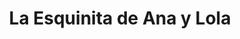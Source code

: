 ---
title: "La Esquinita de Ana y Lola"
url: /la-linea-de-la-concepcion/la-esquinita-de-ana-y-lola/
shop: comodidad
---